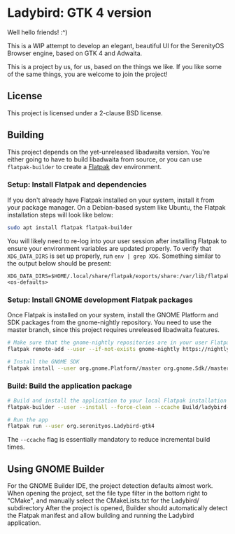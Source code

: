 # Ladybird: GTK 4 version

Well hello friends! :^)

This is a WIP attempt to develop an elegant, beautiful UI for the SerenityOS Browser engine, based on GTK 4 and Adwaita.

This is a project by us, for us, based on the things we like. If you like some of the same things, you are welcome to join the project!

## License

This project is licensed under a 2-clause BSD license.

## Building

This project depends on the yet-unreleased libadwaita version. You're either
going to have to build libadwaita from source, or you can use `flatpak-builder`
to create a [Flatpak](https://flatpak.org/) dev environment.


### Setup: Install Flatpak and dependencies

If you don't already have Flatpak installed on your system, install it from
your package manager. On a Debian-based system like Ubuntu, the Flatpak
installation steps will look like below:

```sh
sudo apt install flatpak flatpak-builder
```

You will likely need to re-log into your user session after installing Flatpak
to ensure your environment variables are updated properly. To verify that
`XDG_DATA_DIRS` is set up properly, run `env | grep XDG`. Something similar
to the output below should be present:

```
XDG_DATA_DIRS=$HOME/.local/share/flatpak/exports/share:/var/lib/flatpak/exports/share:<os-defaults>
```

### Setup: Install GNOME development Flatpak packages

Once Flatpak is installed on your system, install the GNOME Platform and SDK
packages from the gnome-nightly repository. You need to use the master branch,
since this project requires unreleased libadwaita features.

```sh
# Make sure that the gnome-nightly repositories are in your user Flatpak installation
flatpak remote-add --user --if-not-exists gnome-nightly https://nightly.gnome.org/gnome-nightly.flatpakrepo

# Install the GNOME SDK
flatpak install --user org.gnome.Platform//master org.gnome.Sdk//master
```

### Build: Build the application package

```sh
# Build and install the application to your local Flatpak installation
flatpak-builder --user --install --force-clean --ccache Build/ladybird-gtk4 org.serenityos.Ladybird-gtk4.json

# Run the app
flatpak run --user org.serenityos.Ladybird-gtk4
```

The `--ccache` flag is essentially mandatory to reduce incremental build times.

## Using GNOME Builder

For the GNOME Builder IDE, the project detection defaults almost work. When opening the project, set the file type
filter in the bottom right to "CMake", and  manually select the CMakeLists.txt for the Ladybird/ subdirectory
After the project is opened, Builder should automatically detect the Flatpak manifest and allow building and running the
Ladybird application.
